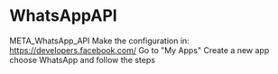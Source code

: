 # WhatsAppAPI
META_WhatsApp_API
Make the configuration in:
https://developers.facebook.com/
Go to "My Apps" 
Create a new app
choose WhatsApp and follow the steps 
